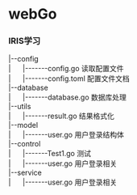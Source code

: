 # webGo
### IRIS学习
|--config
<br>
|&nbsp;&nbsp;&nbsp;&nbsp;&nbsp;&nbsp;|-------config.go 读取配置文件
<br>
|&nbsp;&nbsp;&nbsp;&nbsp;&nbsp;&nbsp;|-------config.toml 配置文件文档
<br>
|--database
<br>
|&nbsp;&nbsp;&nbsp;&nbsp;&nbsp;&nbsp;|-------database.go 数据库处理
<br>
|--utils
<br>
|&nbsp;&nbsp;&nbsp;&nbsp;&nbsp;&nbsp;|-------result.go 结果格式化
<br>
|--model
<br>
|&nbsp;&nbsp;&nbsp;&nbsp;&nbsp;&nbsp;|-------user.go 用户登录结构体
<br>
|--control
<br>
|&nbsp;&nbsp;&nbsp;&nbsp;&nbsp;&nbsp;|-------Test1.go 测试
<br>
|&nbsp;&nbsp;&nbsp;&nbsp;&nbsp;&nbsp;|-------user.go 用户登录相关
<br>
|--service
<br>
|&nbsp;&nbsp;&nbsp;&nbsp;&nbsp;&nbsp;|-------user.go 用户登录相关
<br>





